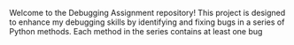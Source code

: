 Welcome to the Debugging Assignment repository! 
This project is designed to enhance my debugging skills by identifying and fixing bugs in a series of Python methods. 
Each method in the series contains at least one bug 
